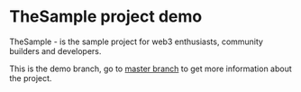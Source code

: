 # TheSample project demo

TheSample - is the sample project for web3 enthusiasts, community builders and developers. 

This is the demo branch, go to [master branch](https://github.com/gapon2401/web3-pfp-sample) to get more information about the project.